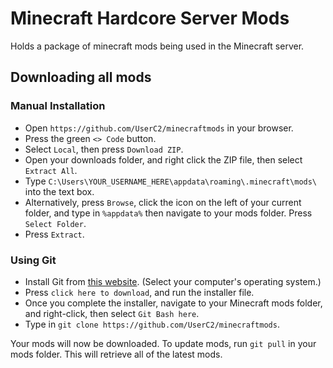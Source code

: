 # Minecraft Hardcore Server Mods

Holds a package of minecraft mods being used in the Minecraft server.

## Downloading all mods

### Manual Installation
- Open `https://github.com/UserC2/minecraftmods` in your browser.
- Press the green `<> Code` button.
- Select `Local`, then press `Download ZIP`.
- Open your downloads folder, and right click the ZIP file, then select `Extract All`.
- Type `C:\Users\YOUR_USERNAME_HERE\appdata\roaming\.minecraft\mods\` into the text box.
- Alternatively, press `Browse`, click the icon on the left of your current folder, and type in `%appdata%` then navigate to your mods folder. Press `Select Folder`.
- Press `Extract`.

### Using Git
- Install Git from [this website](). (Select your computer's operating system.)
- Press `click here to download`, and run the installer file.
- Once you complete the installer, navigate to your Minecraft mods folder, and right-click, then select `Git Bash here`.
- Type in `git clone https://github.com/UserC2/minecraftmods`.

Your mods will now be downloaded. To update mods, run `git pull` in your mods folder. This will retrieve all of the latest mods.

